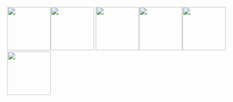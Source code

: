 <img src="https://camo.githubusercontent.com/09c56556366e9e307bb498407c929d871fe6d4013dbb000da6bf8ad0aaa5b445/68747470733a2f2f63646e2e6a7364656c6976722e6e65742f67682f64657669636f6e732f64657669636f6e406c61746573742f69636f6e732f68746d6c352f68746d6c352d706c61696e2e737667" width="100" height="100"><img src="https://camo.githubusercontent.com/2d6bc0916f27dfbfcf22195ff23c01648226be190bd89ff4689201e3735c41ed/68747470733a2f2f63646e2e6a7364656c6976722e6e65742f67682f64657669636f6e732f64657669636f6e406c61746573742f69636f6e732f637373332f637373332d706c61696e2e737667" width="100" height="100">
<img src="https://camo.githubusercontent.com/57446bc53db86a26240752d5bcd247f3f1b18947fecd9e280b9d1936e821478e/68747470733a2f2f63646e2e6a7364656c6976722e6e65742f67682f64657669636f6e732f64657669636f6e406c61746573742f69636f6e732f6a6176617363726970742f6a6176617363726970742d706c61696e2e737667" width="100" height="100"><img src="https://avatars.githubusercontent.com/u/4378955?s=280&v=4" width="100" height="100"><img src="https://camo.githubusercontent.com/8868329fd77432f9aa0bb3bdc7bcd3320f41a354dbcc3f4add7c50303eea9bb3/68747470733a2f2f63646e2e6a7364656c6976722e6e65742f67682f64657669636f6e732f64657669636f6e406c61746573742f69636f6e732f72656163742f72656163742d6f726967696e616c2e737667" width="100" height="100"><img src="https://cdn.icon-icons.com/icons2/2107/PNG/512/file_type_vue_icon_130078.png" width="100" height="100">

